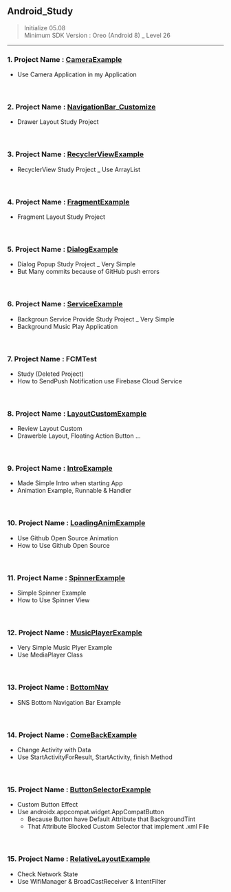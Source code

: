 ## Android_Study
> Initialize 05.08 <br>
> Minimum SDK Version : Oreo (Android 8) _ Level 26 <br>

------------------------------------------------------------

### 1. Project Name : <a href="https://github.com/Enterprise09/Android_Study/tree/master/CameraExample"> CameraExample</a> <br>
* Use Camera Application in my Application <br><br><br>

### 2. Project Name : <a href="https://github.com/Enterprise09/Android_Study/tree/master/NavigationBar_Customize"> NavigationBar_Customize </a> <br>
* Drawer Layout Study Project <br><br><br>

### 3. Project Name : <a href="https://github.com/Enterprise09/Android_Study/tree/master/RecyclerViewExample"> RecyclerViewExample </a><br>
* RecyclerView Study Project _ Use ArrayList <br><br><br>

### 4. Project Name : <a href="https://github.com/Enterprise09/Android_Study/tree/master/FragmentExample"> FragmentExample </a><br>
* Fragment Layout Study Project <br><br><br>

### 5. Project Name : <a href="https://github.com/Enterprise09/Android_Study/tree/master/DialogExample"> DialogExample </a><br>
* Dialog Popup Study Project _ Very Simple <br>
* But Many commits because of GitHub push errors <br><br><br>

### 6. Project Name : <a href="https://github.com/Enterprise09/Android_Study/tree/master/ServiceExample"> ServiceExample </a><br>
* Backgroun Service Provide Study Project _ Very Simple <br>
* Background Music Play Application <br><br><br>

### 7. Project Name : FCMTest <br>
* Study (Deleted Project) <br>
* How to SendPush Notification use Firebase Cloud Service <br><br><br>

### 8. Project Name : <a href="https://github.com/Enterprise09/Android_Study/tree/master/LayoutCustomExample"> LayoutCustomExample </a><br>
* Review Layout Custom <br>
* Drawerble Layout, Floating Action Button ... <br><br><br>

### 9. Project Name : <a href="https://github.com/Enterprise09/Android_Study/tree/master/IntroExample"> IntroExample </a><br>
* Made Simple Intro when starting App <br>
* Animation Example, Runnable & Handler <br><br><br>

### 10. Project Name : <a href="https://github.com/Enterprise09/Android_Study/tree/master/LoadingAnimExample"> LoadingAnimExample </a><br>
* Use Github Open Source Animation <br>
* How to Use Github Open Source <br><br><br>

### 11. Project Name : <a href="https://github.com/Enterprise09/Android_Study/tree/master/SpinnerExample"> SpinnerExample </a><br>
* Simple Spinner Example <br>
* How to Use Spinner View <br><br><br>

### 12. Project Name : <a href="https://github.com/Enterprise09/Android_Study/tree/master/MusicPlayerExample"> MusicPlayerExample </a><br>
* Very Simple Music Plyer Example <br>
* Use MediaPlayer Class <br><br><br>

### 13. Project Name : <a href="https://github.com/Enterprise09/Android_Study/tree/master/BottomNav"> BottomNav </a><br>
* SNS Bottom Navigation Bar Example <br><br><br>

### 14. Project Name : <a href="https://github.com/Enterprise09/Android_Study/tree/master/ComeBackExample"> ComeBackExample </a><br>
* Change Activity with Data <br>
* Use StartActivityForResult, StartActivity, finish Method <br><br><br>

### 15. Project Name : <a href="https://github.com/Enterprise09/Android_Study/tree/master/ButtonSelectorExample"> ButtonSelectorExample </a><br>
* Custom Button Effect <br>
* Use androidx.appcompat.widget.AppCompatButton <br>
  * Because Button have Default Attribute that BackgroundTint <br>
  * That Attribute Blocked Custom Selector that implement .xml File <br><br><br>

### 15. Project Name : <a href="https://github.com/Enterprise09/Android_Study/tree/master/RelativeLayoutExample"> RelativeLayoutExample </a><br>
* Check Network State <br>
* Use WifiManager & BroadCastReceiver & IntentFilter <br>
